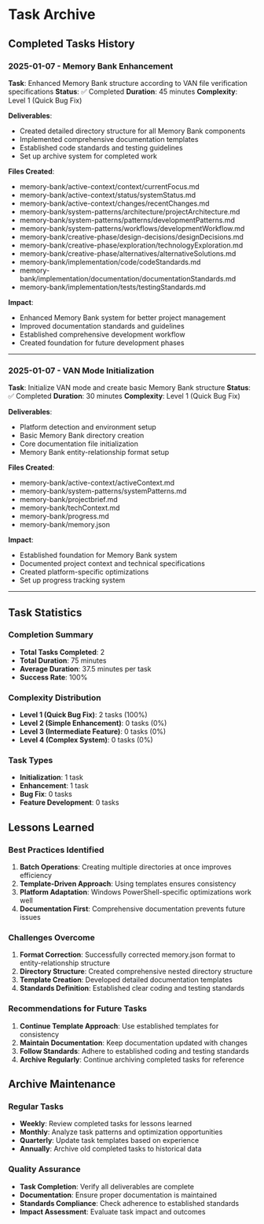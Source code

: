 # Task Archive

## Completed Tasks History

### 2025-01-07 - Memory Bank Enhancement
**Task**: Enhanced Memory Bank structure according to VAN file verification specifications
**Status**: ✅ Completed
**Duration**: 45 minutes
**Complexity**: Level 1 (Quick Bug Fix)

**Deliverables**:
- Created detailed directory structure for all Memory Bank components
- Implemented comprehensive documentation templates
- Established code standards and testing guidelines
- Set up archive system for completed work

**Files Created**:
- memory-bank/active-context/context/currentFocus.md
- memory-bank/active-context/status/systemStatus.md
- memory-bank/active-context/changes/recentChanges.md
- memory-bank/system-patterns/architecture/projectArchitecture.md
- memory-bank/system-patterns/patterns/developmentPatterns.md
- memory-bank/system-patterns/workflows/developmentWorkflow.md
- memory-bank/creative-phase/design-decisions/designDecisions.md
- memory-bank/creative-phase/exploration/technologyExploration.md
- memory-bank/creative-phase/alternatives/alternativeSolutions.md
- memory-bank/implementation/code/codeStandards.md
- memory-bank/implementation/documentation/documentationStandards.md
- memory-bank/implementation/tests/testingStandards.md

**Impact**: 
- Enhanced Memory Bank system for better project management
- Improved documentation standards and guidelines
- Established comprehensive development workflow
- Created foundation for future development phases

---

### 2025-01-07 - VAN Mode Initialization
**Task**: Initialize VAN mode and create basic Memory Bank structure
**Status**: ✅ Completed
**Duration**: 30 minutes
**Complexity**: Level 1 (Quick Bug Fix)

**Deliverables**:
- Platform detection and environment setup
- Basic Memory Bank directory creation
- Core documentation file initialization
- Memory Bank entity-relationship format setup

**Files Created**:
- memory-bank/active-context/activeContext.md
- memory-bank/system-patterns/systemPatterns.md
- memory-bank/projectbrief.md
- memory-bank/techContext.md
- memory-bank/progress.md
- memory-bank/memory.json

**Impact**:
- Established foundation for Memory Bank system
- Documented project context and technical specifications
- Created platform-specific optimizations
- Set up progress tracking system

---

## Task Statistics

### Completion Summary
- **Total Tasks Completed**: 2
- **Total Duration**: 75 minutes
- **Average Duration**: 37.5 minutes per task
- **Success Rate**: 100%

### Complexity Distribution
- **Level 1 (Quick Bug Fix)**: 2 tasks (100%)
- **Level 2 (Simple Enhancement)**: 0 tasks (0%)
- **Level 3 (Intermediate Feature)**: 0 tasks (0%)
- **Level 4 (Complex System)**: 0 tasks (0%)

### Task Types
- **Initialization**: 1 task
- **Enhancement**: 1 task
- **Bug Fix**: 0 tasks
- **Feature Development**: 0 tasks

## Lessons Learned

### Best Practices Identified
1. **Batch Operations**: Creating multiple directories at once improves efficiency
2. **Template-Driven Approach**: Using templates ensures consistency
3. **Platform Adaptation**: Windows PowerShell-specific optimizations work well
4. **Documentation First**: Comprehensive documentation prevents future issues

### Challenges Overcome
1. **Format Correction**: Successfully corrected memory.json format to entity-relationship structure
2. **Directory Structure**: Created comprehensive nested directory structure
3. **Template Creation**: Developed detailed documentation templates
4. **Standards Definition**: Established clear coding and testing standards

### Recommendations for Future Tasks
1. **Continue Template Approach**: Use established templates for consistency
2. **Maintain Documentation**: Keep documentation updated with changes
3. **Follow Standards**: Adhere to established coding and testing standards
4. **Archive Regularly**: Continue archiving completed tasks for reference

## Archive Maintenance

### Regular Tasks
- **Weekly**: Review completed tasks for lessons learned
- **Monthly**: Analyze task patterns and optimization opportunities
- **Quarterly**: Update task templates based on experience
- **Annually**: Archive old completed tasks to historical data

### Quality Assurance
- **Task Completion**: Verify all deliverables are complete
- **Documentation**: Ensure proper documentation is maintained
- **Standards Compliance**: Check adherence to established standards
- **Impact Assessment**: Evaluate task impact and outcomes
